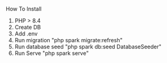 How To Install

1. PHP > 8.4
2. Create DB
3. Add .env
4. Run migration "php spark migrate:refresh"
5. Run database seed "php spark db:seed DatabaseSeeder"
6. Run Serve "php spark serve"
